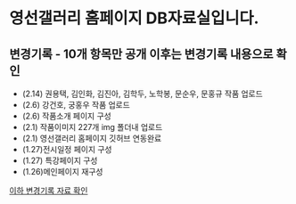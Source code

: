 # 영선갤러리 홈페이지 DB자료실입니다.
## 변경기록 - 10개 항목만 공개 이후는 변경기록 내용으로 확인
- (2.14) 권용택, 김인화, 김진아, 김학두, 노학봉, 문순우, 문홍규 작품 업로드
- (2.6) 강건호, 궁홍우 작품 업로드
- (2.6) 작품소개 페이지 구성
- (2.1) 작품이미지 227개 img 폴더내 업로드
- (2.1) 영선갤러리 홈페이지 깃허브 연동완료
- (1.27)전시일정 페이지 구성
- (1.27) 특강페이지 구성
- (1.26)메인페이지 재구성

[이하 변경기록 자료 확인](https://github.com/evepoi/youngsun/blob/master/%EB%B3%80%EA%B2%BD%EB%A1%9C%EA%B7%B8.md)
